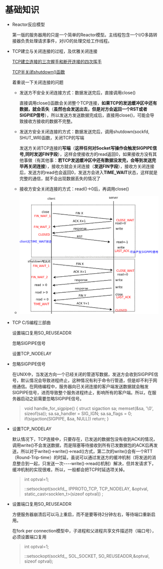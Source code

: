 # 基础知识

- Reactor反应模型

  第一版的服务器用的只是一个简单的Reactor模型。主线程包含一个I/O多路转接器负责处理请求事件，对I/O的处理交给工作线程。

- TCP建立与关闭连接的过程，及优雅关闭连接

  [TCP建立连接的三次握手和断开连接的四次挥手](https://www.cnblogs.com/LCCRNblog/p/5228648.html)

  [TCP半关闭shutdown()函数](https://blog.csdn.net/skyuppour/article/details/44459579)

  着重说一下关闭连接的问题

  - 发送方不安全关闭连接方式：数据发送完后，直接调用close()

    直接调用close()函数会关闭整个TCP连接，**如果TCP的发送缓冲区中还有数据，就会丢失**（**虽然也会发送出去，但是对方会返回一个RST或者SIGPIEP信号**），所以发送方发送数据完成后，直接用close()，可能会导致接收方接收的数据不完整。

  - 发送方安全关闭连接的方式：数据发送完后，调用shutdown(sockfd, SHUT_WR)函数，关闭TCP的写端

    发送方关闭TCP连接的**写端**（**这样任何对Socket写操作会触发SIGPIPE信号,同时发送FIN字段**），这样会使接收方的read返回0，如果接收方没有其他事做（有其他事：**若TCP发送缓冲区中还有数据没发完，会等到发送完毕再关闭连接**），接收方就会关闭连接（**发送FIN字段**），接收方关闭连接后，发送方的read也会返回0，发送方会进入**TIME_WAIT**状态，这样就是完整的通信，就不会出现数据丢失的情况了
  
  - 接收方安全关闭连接的方式：read()->0后，再调用close()
  
  - ![](./datum/1.png)
  
- TCP C/S编程三部曲

  设置端口复用SO_REUSEADDR

  忽略SIGPIPE信号

  设置TCP_NODELAY

- 忽略SIGPIPE信号

  在UNIX中，当发送方向一个已经关闭的管道写数据，发送方会收到SIGPIPE信号，默认情况会导致进程终止，这种情况有利于命令行管道，但是却不利于网络通信。在网络编程中，服务器向已关闭连接的客户端发送数据就会触发SIGPIPE信号，进而导致整个服务进程终止，影响所有的客户端。所以，在服务器启动之前需要忽略SIGPIPE信号。

  > void handle_for_sigpipe()
  > {
  >     struct sigaction sa;
  >     memset(&sa, '\0', sizeof(sa));
  >     sa.sa_handler = SIG_IGN;
  >     sa.sa_flags = 0;
  >     if(sigaction(SIGPIPE, &sa, NULL))
  >         return;
  > }

- 设置TCP_NODELAY

  默认情况下，TCP连接中，只要存在，已发送的数据包没有收到ACK的情况，调用write()不会发送数据，而是阻塞等待接收到所有已发数据包的ACK后再发送，所以对于write()->write()->read()方式，第二次的write()会有一个RTT（Round-Trip-time）的时延，虽说可以通过发送方的缓冲机制（将发送的消息整合到一起，只发送一次----write()->read()机制）解决，但并发请求下，缓冲机制的实现很难，所以，一般都会把TCP时延选项关掉。

  > int optval=1;
  >
  > ::setsockopt(sockfd_, IPPROTO_TCP, TCP_NODELAY, &optval, static_cast<socklen_t>(sizeof optval)) ;

- 设置端口复用SO_REUSEADDR

  方便服务器崩溃后可以马上重启，而不是要等待2分钟左右，等待端口重新启用。

  在fork per connection模型中，子进程和父进程共享文件描述符（端口号），必须设置端口复用

  > int optval=1;
  >
  > ::setsockopt(sockfd_, SOL_SOCKET, SO_REUSEADDR,&optval, sizeof optval);

